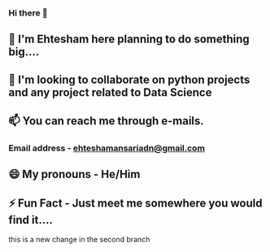 ### Hi there 👋

## 🔭 I'm Ehtesham here planning to do something big....
## 👯 I'm looking to collaborate on python projects and any project related to Data Science
## 📫 You can reach me through e-mails. 
### Email address - ehteshamansariadn@gmail.com
## 😄 My pronouns - He/Him
## ⚡ Fun Fact - Just meet me somewhere you would find it....
this is a new change in the second branch

<!--
**E-AMAZE/E-AMAZE** is a ✨ _special_ ✨ repository because its `README.md` (this file) appears on your GitHub profile.

Here are some ideas to get you started:

- 🔭 I’m currently working on ...
- 🌱 I’m currently learning ...
- 👯 I’m looking to collaborate on ...
- 🤔 I’m looking for help with ...
- 💬 Ask me about ...
- 📫 How to reach me: ...
- 😄 Pronouns: ...
- ⚡ Fun fact: ...
-->
